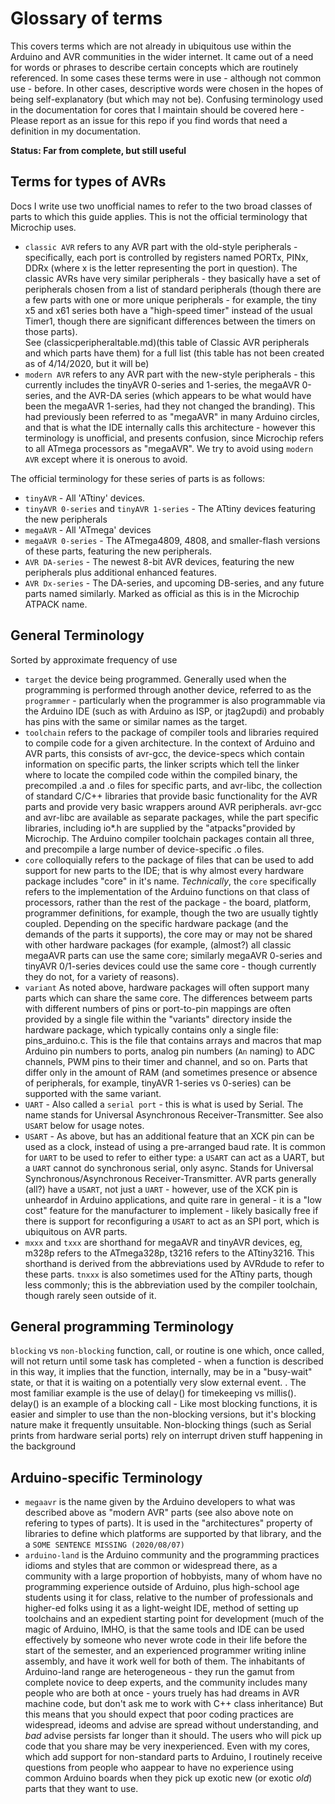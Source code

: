 # Glossary of terms
This covers terms which are not already in ubiquitous use within the Arduino and AVR communities in the wider internet. It came out of a need for words or phrases to describe certain concepts which are routinely referenced. In some cases these terms were in use - although not common use - before. In other cases, descriptive words were chosen in the hopes of being self-explanatory (but which may not be). Confusing terminology used in the documentation for cores that I maintain should be covered here - Please report as an issue for this repo if you find words that need a definition in my documentation. 

**Status: Far from complete, but still useful**

## Terms for types of AVRs
Docs I write use two unofficial names to refer to the two broad classes of parts to which this guide applies. This is not the official terminology that Microchip uses. 
* `classic AVR` refers to any AVR part with the old-style peripherals - specifically, each port is controlled by registers named PORTx, PINx, DDRx (where x is the letter representing the port in question). The classic AVRs have very similar peripherals - they basically have a set of peripherals chosen from a list of standard peripherals (though there are a few parts with one or more unique peripherals - for example, the tiny x5 and x61 series both have a "high-speed timer" instead of the usual Timer1, though there are significant differences between the timers on those parts).  
See (classicperipheraltable.md)(this table of Classic AVR peripherals and which parts have them) for a full list (this table has not been created as of 4/14/2020, but it will be)
* `modern AVR` refers to any AVR part with the new-style peripherals - this currently includes the tinyAVR 0-series and 1-series, the megaAVR 0-series, and the AVR-DA series (which appears to be what would have been the megaAVR 1-series, had they not changed the branding). This had previously been referred to as "megaAVR" in many Arduino circles, and that is what the IDE internally calls this architecture - however this terminology is unofficial, and presents confusion, since Microchip refers to all ATmega processors as "megaAVR". We try to avoid using `modern AVR` except where it is onerous to avoid.

The official terminology for these series of parts is as follows:
* `tinyAVR` - All 'ATtiny' devices.
* `tinyAVR 0-series` and `tinyAVR 1-series` - The ATtiny devices featuring the new peripherals
* `megaAVR` - All 'ATmega' devices
* `megaAVR 0-series` - The ATmega4809, 4808, and smaller-flash versions of these parts, featuring the new peripherals.
* `AVR DA-series` - The newest 8-bit AVR devices, featuring the new peripherals plus additional enhanced features.
* `AVR Dx-series` - The DA-series, and upcoming DB-series, and any future parts named similarly. Marked as official as this is in the Microchip ATPACK name.

## General Terminology
Sorted by approximate frequency of use

* `target` the device being programmed. Generally used when the programming is performed through another device, referred to as the `programmer` - particularly when the programmer is also programmable via the Arduino IDE (such as with Arduino as ISP, or jtag2updi) and probably has pins with the same or similar names as the target.
* `toolchain` refers to the package of compiler tools and libraries required to compile code for a given architecture. In the context of Arduino and AVR parts, this consists of avr-gcc, the device-specs which contain information on specific parts, the linker scripts which tell the linker where to locate the compiled code within the compiled binary, the precompiled .a and .o files for specific parts, and avr-libc, the collection of standard C/C++ libraries that provide basic functionality for the AVR parts and provide very basic wrappers around AVR peripherals. avr-gcc and avr-libc are available as separate packages, while the part specific libraries, including io*.h are supplied by the "atpacks"provided by Microchip. The Arduino compiler toolchain packages contain all three, and precompile a large number of device-specific .o files.
* `core` colloquially refers to the package of files that can be used to add support for new parts to the IDE; that is why almost every hardware package includes "core" in it's name. *Technically*, the `core` specifically refers to the implementation of the Arduino functions on that class of processors, rather than the rest of the package - the board, platform, programmer definitions, for example, though the two are usually tightly coupled. Depending on the specific hardware package (and the demands of the parts it supports), the core may or may not be shared with other hardware packages (for example, (almost?) all classic megaAVR parts can use the same core; similarly megaAVR 0-series and tinyAVR 0/1-series devices could use the same core - though currently they do not, for a variety of reasons).
* `variant` As noted above, hardware packages will often support many parts which can share the same core. The differences betweem parts with different numbers of pins or port-to-pin mappings are often provided by a single file within the "variants" directory inside the hardware package, which typically contains only a single file: pins_arduino.c. This is the file that contains arrays and macros that map Arduino pin numbers to ports, analog pin numbers (`An` naming) to ADC channels, PWM pins to their timer and channel, and so on. Parts that differ only in the amount of RAM (and sometimes presence or absence of peripherals, for example, tinyAVR 1-series vs 0-series) can be supported with the same variant.
* `UART` - Also called a `serial port` - this is what is used by Serial. The name stands for Universal Asynchronous Receiver-Transmitter. See also `USART` below for usage notes. 
* `USART` - As above, but has an additional feature that an XCK pin can be used as a clock, instead of using a pre-arranged baud rate. It is common for `UART` to be used to refer to either type: a `USART` can act as a UART, but a `UART` cannot do synchronous serial, only async. Stands for Universal Synchronous/Asynchronous Receiver-Transmitter. AVR parts generally (all?) have a `USART`, not just a `UART` - however, use of the XCK pin is unheardof in Arduino applications, and quite rare in general - it is a "low cost" feature for the manufacturer to implement - likely basically free if there is support for reconfiguring a `USART` to act as an SPI port, which is ubiquitous on AVR parts.
* `mxxx` and `txxx` are shorthand for megaAVR and tinyAVR devices, eg, m328p refers to the ATmega328p, t3216 refers to the ATtiny3216. This shorthand is derived from the abbreviations used by AVRdude to refer to these parts. `tnxxx` is also sometimes used for the ATtiny parts, though less commonly; this is the abbreviation used by the compiler toolchain, though rarely seen outside of it.

## General programming Terminology
`blocking` vs `non-blocking` function, call, or routine is one which, once called, will not return until some task has completed - when a function is described in this way, it implies that the function, internally, may be in a "busy-wait" state, or that it is waiting on a potentially very slow external event. . The most familiar example is the use of delay() for timekeeping vs millis(). delay() is an example of a blocking call - Like most blocking functions, it is easier and simpler to use than the non-blocking versions, but it's blocking nature make it frequently unsuitable. Non-blocking things (such as Serial prints from hardware serial ports) rely on interrupt driven stuff happening in the background 

## Arduino-specific Terminology
* `megaavr` is the name given by the Arduino developers to what was described above as "modern AVR" parts (see also above note on refering to types of parts). It is used in the "architectures" property of libraries to define which platforms are supported by that library, and the a `SOME SENTENCE MISSING (2020/08/07)`
* `arduino-land` is the Arduino community and the programming practices idioms and styles that are common or widespread there, as a community with a large proportion of hobbyists, many of whom have no programming experience outside of Arduino, plus high-school age students using it for class, relative to the number of professionals and higher-ed folks using it as a light-weight IDE, method of setting up toolchains and an expedient starting point for development (much of the magic of Arduino, IMHO, is that the same tools and IDE can be used effectively by someone who never wrote code in their life before the start of the semester, and an experienced programmer writing inline assembly, and have it work well for both of them. The inhabitants of Arduino-land range are heterogeneous - they run the gamut from complete novice to deep experts, and the community includes many people who are both at once - yours truely has had dreams in AVR machine code, but don't ask me to work with C++ class inheritance) But this means that you should expect that poor coding practices are widespread, ideoms and advise are spread without understanding, and *bad* advise persists far longer than it should. The users who will pick up code that you share may be very inexperienced. Even with my cores, which add support for non-standard parts to Arduino, I routinely receive questions from people who aappear to have no experience using common Arduino boards when they pick up exotic new (or exotic *old*) parts that they want to use.
